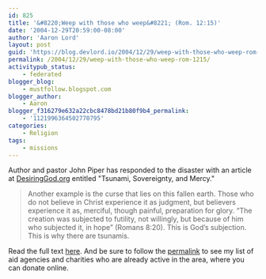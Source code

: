 ```yaml
---
id: 825
title: '&#8220;Weep with those who weep&#8221; (Rom. 12:15)'
date: '2004-12-29T20:59:00-08:00'
author: 'Aaron Lord'
layout: post
guid: 'https://blog.devlord.io/2004/12/29/weep-with-those-who-weep-rom-1215/'
permalink: /2004/12/29/weep-with-those-who-weep-rom-1215/
activitypub_status:
    - federated
blogger_blog:
    - mustfollow.blogspot.com
blogger_author:
    - Aaron
blogger_f316279e632a22cbc8478bd21b80f9b4_permalink:
    - '1121996364502770795'
categories:
    - Religion
tags:
    - missions
---
```


Author and pastor John Piper has responded to the disaster with an article at <a href="http://www.desiringgod.org/" target="_blank" rel="noopener">DesiringGod.org</a> entitled "Tsunami, Sovereignty, and Mercy."<br /><blockquote>Another example is the curse that lies on this fallen earth. Those who do not believe in Christ experience it as judgment, but believers experience it as, merciful, though painful, preparation for glory. “The creation was subjected to futility, not willingly, but because of him who subjected it, in hope” (Romans 8:20). This is God’s subjection. This is why there are tsunamis.</blockquote>Read the full text <a href="http://desiringgod.org/library/fresh_words/2004/122904.html" target="_blank" rel="noopener">here</a>.  And be sure to follow the <a href="/2004/12/27/relief-for-southeast-asia/">permalink</a> to see my list of aid agencies and charities who are already active in the area, where you can donate online.<div class="blogger-post-footer"><img width='1' height='1' src='https://blogger.googleusercontent.com/tracker/2602771351651662379-1121996364502770795?l=mustfollow.blogspot.com' alt='' /></div>